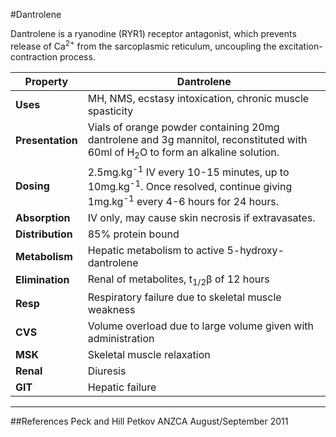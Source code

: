 #Dantrolene

Dantrolene is a ryanodine (RYR1) receptor antagonist, which prevents release of Ca<sup>2+</sup> from the sarcoplasmic reticulum, uncoupling the excitation-contraction process.

|Property|Dantrolene|
|--|--|
|**Uses**|MH, NMS, ecstasy intoxication, chronic muscle spasticity
|**Presentation**|Vials of orange powder containing 20mg dantrolene and 3g mannitol, reconstituted with 60ml of H<sub>2</sub>O to form an alkaline solution.
|**Dosing**|2.5mg.kg<sup>-1</sup> IV every 10-15 minutes, up to 10mg.kg<sup>-1</sup>. Once resolved, continue giving 1mg.kg<sup>-1</sup> every 4-6 hours for 24 hours.
|**Absorption**| IV only, may cause skin necrosis if extravasates.
|**Distribution**|85% protein bound
|**Metabolism**|Hepatic metabolism to active 5-hydroxy-dantrolene
|**Elimination**|Renal of metabolites, t<sub>1/2</sub>β of 12 hours
|**Resp**|Respiratory failure due to skeletal muscle weakness
|**CVS**|Volume overload due to large volume given with administration
|**MSK**|Skeletal muscle relaxation
|**Renal**|Diuresis
|**GIT**|Hepatic failure

---

##References
Peck and Hill
Petkov
ANZCA August/September 2011